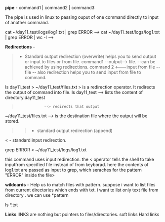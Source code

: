 
**pipe** - command1 | command2 | command3

The pipe is used in linux to passing ouput of one command directly to input of another command.

cat ~/day11_test/logs/log1.txt | grep ERROR   --> 
cat ~/day11_test/logs/log1.txt | grep ERROR | wc -l  -->




**Redirections** -
> - Standard output redirection (overwrite)
  helps you to send output or input to files or from file.
   command1  --output--> file. --can be achieved by using redirections.
   command 2   <---input from file --file -- also redirection helps you to send input from file to command.

 ls day11_test > ~/day11_test/files.txt
    > is a redirection operator.
    It redirects the output of command into file.
ls day11_test --> lists the content of directory.day11_test
>                 --> redirects that output
~/day11_test/files.txt  --> is the destination file where the output will be stored.

>> - standard output redirection (append)

< - standard input redirection.

grep ERROR < ~/day11_test/logs/log1.txt

this command uses input redirection. the < operator tells the shell to take inputfrom specified file instead of from keyborad. here the contents of log1.txt are passed as input to grep, which seraches for the pattern "ERROR" inside the file>




**wildcards** -
    Help us to match files with pattern.
       suppose i want to list files from current directories which ends with txt. i want to list only text file from directory . we can use *pattern

ls *.txt


**Links** 
     lINKS are nothing but pointers to files/directories.
  soft links
  Hard links


